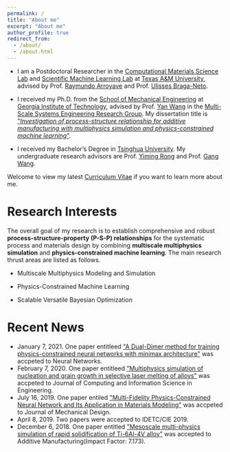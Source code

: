 ```yaml
---
permalink: /
title: "About me"
excerpt: "About me"
author_profile: true
redirect_from: 
  - /about/
  - /about.html
---
```


* I am a Postdoctoral Researcher in the [Computational Materials Science Lab](https://arroyavelab.tamu.edu/) and [Scientific Machine Learning Lab](https://sciml.tamids.tamu.edu/) at [Texas A&M University](https://www.tamu.edu/), advised by Prof. [Raymundo Arroyave](https://engineering.tamu.edu/materials/profiles/arroyave-raymundo.html) and Prof. [Ulisses Braga-Neto](https://engineering.tamu.edu/electrical/profiles/ubraganeto.html).

* I received my Ph.D. from the [School of Mechanical Engineering](https://www.me.gatech.edu/) at [Georgia Institute of Technology](https://www.gatech.edu/), advised by Prof. [Yan Wang](https://www.me.gatech.edu/faculty/wang-y) in the [Multi-Scale Systems Engineering Research Group](https://msse.gatech.edu/). My dissertation title is ["*Investigation of process-structure relationship for additive manufacturing with multiphysics simulation and physics-constrained machine learning*"](https://smartech.gatech.edu/handle/1853/65074).

* I received my Bachelor’s Degree in [Tsinghua University](https://www.tsinghua.edu.cn/publish/thu2018en/index.html). My undergraduate research advisors are Prof. [Yiming Rong](https://mee.sustech.edu.cn/2016/node1_0809/130.html) and Prof. [Gang Wang](https://www.tsinghua.edu.cn/publish/jxxen/4192/2014/20141108142525343207364/20141108142525343207364_.html).

Welcome to view my latest [Curriculum Vitae](http://dehaoliu.github.io/files/DehaoLiu_CV.pdf) if you want to learn more about me.


# Research Interests
The overall goal of my research is to establish comprehensive and robust **process-structure-property (P-S-P) relationships** for the systematic process and materials design by combining **multiscale multiphysics simulation** and **physics-constrained machine learning**. The main research thrust areas are listed as follows.

* Multiscale Multiphysics Modeling and Simulation

* Physics-Constrained Machine Learning

* Scalable Versatile Bayesian Optimization

# Recent News
* January 7, 2021. One paper entitleed ["A Dual-Dimer method for training physics-constrained neural networks with minimax architecture"](https://www.sciencedirect.com/science/article/pii/S0893608020304536?dgcid=coauthor) was accpeted to Neural Networks.
* February 7, 2020. One paper entitleed ["Multiphysics simulation of nucleation and grain growth in selective laser melting of alloys"](https://asmedigitalcollection.asme.org/computingengineering/article/doi/10.1115/1.4046543/1075062/Multiphysics-Simulation-of-Nucleation-and-Grain) was accpeted to Journal of Computing and Information Science in Engineering.
* July 16, 2019. One paper entiled ["Multi-Fidelity Physics-Constrained Neural Network and Its Application in Materials Modeling"](https://asmedigitalcollection.asme.org/mechanicaldesign/article/141/12/121403/956256/Multi-Fidelity-Physics-Constrained-Neural-Network) was accpeted to Journal of Mechanical Design.
* April 8, 2019. Two papers were accepted to IDETC/CIE 2019.
* December 6, 2018. One paper entitled ["Mesoscale multi-physics simulation of rapid solidification of Ti-6Al-4V alloy"](https://www.sciencedirect.com/science/article/pii/S2214860417306139) was accepted to Additive Manufacturing(Impact Factor: 7.173).


